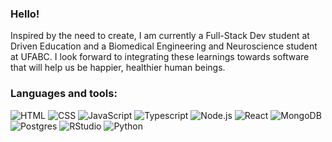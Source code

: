 ### Hello!
Inspired by the need to create, I am currently a Full-Stack Dev student at Driven Education and a Biomedical Engineering and Neuroscience student at UFABC. I look forward to integrating these learnings towards software that will help us be happier, healthier human beings.

### Languages and tools:
<span>
  <img src="https://img.shields.io/badge/HTML5-E34F26?style=for-the-badge&logo=html5&logoColor=white" alt="HTML"/>
  <img src="https://img.shields.io/badge/CSS3-1572B6?style=for-the-badge&logo=css3&logoColor=white" alt="CSS"/>
  <img src="https://img.shields.io/badge/JavaScript-323330?style=for-the-badge&logo=javascript&logoColor=F7DF1E" alt="JavaScript"/>
  <img src="https://img.shields.io/badge/typescript-%23007ACC.svg?style=for-the-badge&logo=typescript&logoColor=white" alt="Typescript">
  <img src="https://img.shields.io/badge/node.js-6DA55F?style=for-the-badge&logo=node.js&logoColor=white" alt="Node.js">
  <img src="https://img.shields.io/badge/React-20232A?style=for-the-badge&logo=react&logoColor=61DAFB" alt="React"/>
  <img src="https://img.shields.io/badge/MongoDB-%234ea94b.svg?style=for-the-badge&logo=mongodb&logoColor=white" alt="MongoDB"/>
  <img src="https://img.shields.io/badge/postgres-%23316192.svg?style=for-the-badge&logo=postgresql&logoColor=white" alt="Postgres"/> 
</span>
<span>
<img src="https://img.shields.io/badge/RStudio-75AADB?style=for-the-badge&logo=RStudio&logoColor=white" alt="RStudio"/>
  <img src="https://img.shields.io/badge/Python-FFD43B?style=for-the-badge&logo=python&logoColor=darkgreen" alt="Python"/>
</span>
